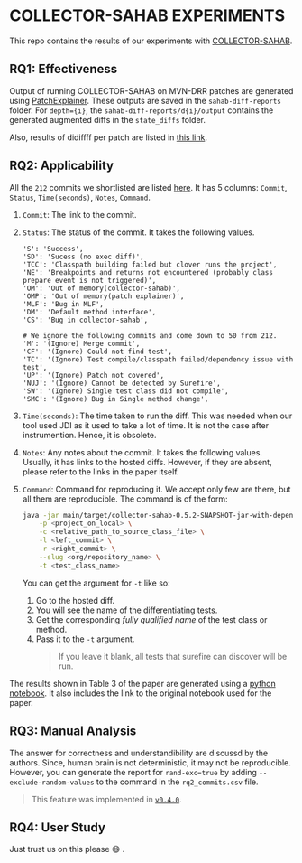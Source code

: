 # COLLECTOR-SAHAB EXPERIMENTS

This repo contains the results of our experiments with [COLLECTOR-SAHAB](https://github.com/algomaster99/collector-sahab/).

## RQ1: Effectiveness

Output of running COLLECTOR-SAHAB on MVN-DRR patches are generated using [PatchExplainer](https://github.com/khaes-kth/PatchExplainer). These outputs are saved in the `sahab-diff-reports` folder. For `depth={i}`, the `sahab-diff-reports/d{i}/output` contains the generated augmented diffs in the `state_diffs` folder.

Also, results of didiffff per patch are listed in [this link](https://github.com/khaes-kth/didiffff-drr/blob/master/results/aggregated-res.csv).

## RQ2: Applicability

All the `212` commits we shortlisted are listed [here](/rq2_commits.csv). It
has 5 columns: `Commit`, `Status`, `Time(seconds)`, `Notes`, `Command`.

1. `Commit`: The link to the commit.
2. `Status`: The status of the commit. It takes the following values.
    ```
    'S': 'Success',
    'SD': 'Sucess (no exec diff)',
    'TCC': 'Classpath building failed but clover runs the project',
    'NE': 'Breakpoints and returns not encountered (probably class prepare event is not triggered)',
    'OM': 'Out of memory(collector-sahab)',
    'OMP': 'Out of memory(patch explainer)',
    'MLF': 'Bug in MLF',
    'DM': 'Default method interface',
    'CS': 'Bug in collector-sahab',

    # We ignore the following commits and come down to 50 from 212.
    'M': '(Ignore) Merge commit',
    'CF': '(Ignore) Could not find test',
    'TC': '(Ignore) Test compile/classpath failed/dependency issue with test',
    'UP': '(Ignore) Patch not covered',
    'NUJ': '(Ignore) Cannot be detected by Surefire',
    'SW': '(Ignore) Single test class did not compile',
    'SMC': '(Ignore) Bug in Single method change', 
    ```
3. `Time(seconds)`: The time taken to run the diff. This was needed when our tool
    used JDI as it used to take a lot of time. It is not the case after instrumention.
    Hence, it is obsolete.

4. `Notes`: Any notes about the commit. It takes the following values. Usually,
    it has links to the hosted diffs. However, if they are absent, please refer
    to the links in the paper itself.

5. `Command`: Command for reproducing it. We accept only few are there, but
    all them are reproducible. The command is of the form:
    ```sh
    java -jar main/target/collector-sahab-0.5.2-SNAPSHOT-jar-with-dependencies.jar \
        -p <project_on_local> \
        -c <relative_path_to_source_class_file> \
        -l <left_commit> \
        -r <right_commit> \
        --slug <org/repository_name> \
        -t <test_class_name>
    ```

    You can get the argument for `-t` like so:

    1. Go to the hosted diff.
    2. You will see the name of the differentiating tests.
    3. Get the corresponding *fully qualified name* of the test class or method.
    4. Pass it to the `-t` argument.
        > If you leave it blank, all tests that surefire can discover will be run.

The results shown in Table 3 of the paper are generated using a
[python notebook](/rq2.ipynb). It also includes the link to the
original notebook used for the paper.

## RQ3: Manual Analysis

The answer for correctness and understandibility are discussd by the authors.
Since, human brain is not deterministic, it may not be reproducible. However,
you can generate the report for `rand-exc=true` by adding `--exclude-random-values`
to the command in the `rq2_commits.csv` file.

> This feature was implemented in
[`v0.4.0`](https://github.com/ASSERT-KTH/collector-sahab/releases/tag/v0.4.0).


## RQ4: User Study

Just trust us on this please :smile: .
